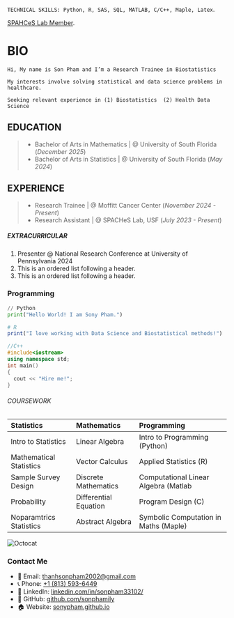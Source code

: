 
`TECHNICAL SKILLS: Python, R, SAS, SQL, MATLAB, C/C++, Maple, Latex`.

[SPAHCeS Lab Member](https://www.spaches.org/members#h.p46uu7ue5hh6).


# BIO
```
Hi, My name is Son Pham and I’m a Research Trainee in Biostatistics
```
```
My interests involve solving statistical and data science problems in healthcare.
```
```
Seeking relevant experience in (1) Biostatistics  (2) Health Data Science
```
## EDUCATION

> - Bachelor of Arts in Mathematics | @   University of South Florida (_December 2025_)
> - Bachelor of Arts in Statistics  | @   University of South Florida (_May 2024_)


## EXPERIENCE

> - Research Trainee    | @  Moffitt Cancer Center (_November 2024 - Present_)
> - Research Assistant  | @  SPACHeS Lab, USF (_July 2023 - Present_)

##### EXTRACURRICULAR

1.  Presenter @ National Research Conference at University of Pennsylvania 2024
2.  This is an ordered list following a header.
3.  This is an ordered list following a header.


### Programming 

```python
// Python
print("Hello World! I am Sony Pham.")
```

```R
# R
print("I love working with Data Science and Biostatistical methods!")
```

```C++
//C++
#include<iostream>
using namespace std;
int main()
{
  cout << "Hire me!";
}
```
###### COURSEWORK

| Statistics                   |   Mathematics                    | Programming                          |
|:-----------------------------|:---------------------------------|:-------------------------------------|
| Intro to Statistics          | Linear Algebra                   | Intro to Programming (Python)        |
| Mathematical Statistics      | Vector Calculus                  | Applied Statistics (R)               |
| Sample Survey Design         | Discrete Mathematics             | Computational Linear Algebra (Matlab |
| Probability                  | Differential Equation            | Program Design (C)                   |
| Noparamtrics Statistics      | Abstract Algebra                 | Symbolic Computation in Maths (Maple)|



![Octocat](https://github.githubassets.com/images/icons/emoji/octocat.png)


### Contact Me

- 📧 Email: [thanhsonpham2002@gmail.com](thanhsonpham2002@gmail.com)
- 📞 Phone: [+1 (813) 593-6449](tel:+8135936449)
- 🔗 LinkedIn: [linkedin.com/in/sonpham33102/](https://www.linkedin.com/in/sonpham33102/)
- 🐙 GitHub: [github.com/sonphamily](https://github.com/sonphamily)
- 🏠 Website: [sonypham.github.io](https://sonphamily.github.io/sonypham.github.io/)
